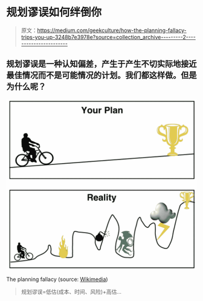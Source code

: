 # 规划谬误如何绊倒你

> 原文：<https://medium.com/geekculture/how-the-planning-fallacy-trips-you-up-3248b7e3978e?source=collection_archive---------2----------------------->

## 规划谬误是一种认知偏差，产生于产生不切实际地接近最佳情况而不是可能情况的计划。我们都这样做。但是为什么呢？

![](img/0e928ca8ffe2dc9596fcd5b8ef4419eb.png)

The planning fallacy (source: [Wikimedia](https://www.google.com/search?q=planning+fallacy+wikipedia&tbm=isch&ved=2ahUKEwje2dCP1KL1AhUNaRoKHVLsCFcQ2-cCegQIABAA&oq=planning+fallacy+wiki&gs_lcp=CgNpbWcQARgAMgQIABAYUIsEWPEJYP4maABwAHgAgAF-iAHNA5IBAzUuMZgBAKABAaoBC2d3cy13aXotaW1nwAEB&sclient=img&ei=0cbZYZ6tBo3SadLYo7gF&bih=767&biw=1386&hl=en#imgrc=jVgPIythcc7Z1M))

> 规划谬误=低估(成本、时间、风险)+高估…
